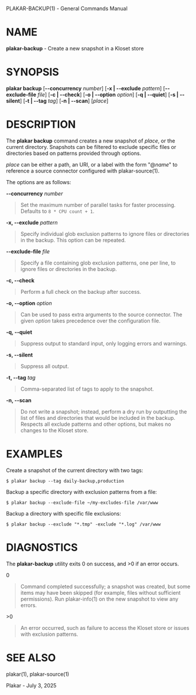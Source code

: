 PLAKAR-BACKUP(1) - General Commands Manual

# NAME

**plakar-backup** - Create a new snapshot in a Kloset store

# SYNOPSIS

**plakar&nbsp;backup**
\[**--concurrency**&nbsp;*number*]
\[**-x&nbsp;|&nbsp;--exclude**&nbsp;*pattern*]
\[**--exclude-file**&nbsp;*file*]
\[**-c&nbsp;|&nbsp;--check**]
\[**-o&nbsp;|&nbsp;--option**&nbsp;*option*]
\[**-q&nbsp;|&nbsp;--quiet**]
\[**-s&nbsp;|&nbsp;--silent**]
\[**-t&nbsp;|&nbsp;--tag**&nbsp;*tag*]
\[**-n&nbsp;|&nbsp;--scan**]
\[*place*]

# DESCRIPTION

The
**plakar backup**
command creates a new snapshot of
*place*,
or the current directory.
Snapshots can be filtered to exclude specific files or directories
based on patterns provided through options.

*place*
can be either a path, an URI, or a label with the form
"@*name*"
to reference a source connector configured with
plakar-source(1).

The options are as follows:

**--concurrency** *number*

> Set the maximum number of parallel tasks for faster processing.
> Defaults to
> `8 * CPU count + 1`.

**-x, --exclude** *pattern*

> Specify individual glob exclusion patterns to ignore files or
> directories in the backup.
> This option can be repeated.

**--exclude-file** *file*

> Specify a file containing glob exclusion patterns, one per line, to
> ignore files or directories in the backup.

**-c, --check**

> Perform a full check on the backup after success.

**-o, --option** *option*

> Can be used to pass extra arguments to the source connector.
> The given
> *option*
> takes precedence over the configuration file.

**-q, --quiet**

> Suppress output to standard input, only logging errors and warnings.

**-s, --silent**

> Suppress all output.

**-t, --tag** *tag*

> Comma-separated list of tags to apply to the snapshot.

**-n, --scan**

> Do not write a snapshot; instead, perform a dry run by outputting the list of
> files and directories that would be included in the backup.
> Respects all exclude patterns and other options, but makes no changes to the
> Kloset store.

# EXAMPLES

Create a snapshot of the current directory with two tags:

	$ plakar backup --tag daily-backup,production

Backup a specific directory with exclusion patterns from a file:

	$ plakar backup --exclude-file ~/my-excludes-file /var/www

Backup a directory with specific file exclusions:

	$ plakar backup --exclude "*.tmp" -exclude "*.log" /var/www

# DIAGNOSTICS

The **plakar-backup** utility exits&#160;0 on success, and&#160;&gt;0 if an error occurs.

0

> Command completed successfully; a snapshot was created, but some items may have
> been skipped (for example, files without sufficient permissions).
> Run
> plakar-info(1)
> on the new snapshot to view any errors.

&gt;0

> An error occurred, such as failure to access the Kloset store or issues
> with exclusion patterns.

# SEE ALSO

plakar(1),
plakar-source(1)

Plakar - July 3, 2025
